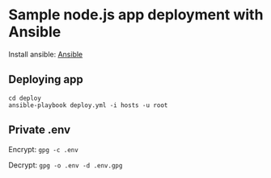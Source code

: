 Sample node.js app deployment with Ansible
===

Install ansible: [Ansible](http://docs.ansible.com/intro_installation.html)

Deploying app
--
```
cd deploy
ansible-playbook deploy.yml -i hosts -u root
```

## Private .env

Encrypt: `gpg -c .env`

Decrypt: `gpg -o .env -d .env.gpg`
